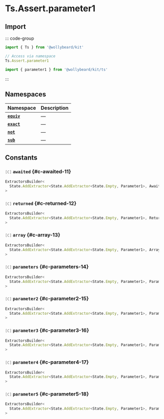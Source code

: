 # Ts.Assert.parameter1

## Import

::: code-group

```typescript [Namespace]
import { Ts } from '@wollybeard/kit'

// Access via namespace
Ts.Assert.parameter1
```

```typescript [Barrel]
import { parameter1 } from '@wollybeard/kit/ts'
```

:::

## Namespaces

| Namespace                                      | Description |
| ---------------------------------------------- | ----------- |
| [**`equiv`**](/api/ts/assert/parameter1/equiv) | —           |
| [**`exact`**](/api/ts/assert/parameter1/exact) | —           |
| [**`not`**](/api/ts/assert/parameter1/not)     | —           |
| [**`sub`**](/api/ts/assert/parameter1/sub)     | —           |

## Constants

### <span style="opacity: 0.6; font-weight: normal; font-size: 0.85em;">`[C]`</span> `awaited`<SourceLink inline href="https://github.com/jasonkuhrt/kit/blob/main/./src/utils/ts/assert/builder-generated/parameter1/$$.ts#L11" /> {#c-awaited-11}

```typescript
ExtractorsBuilder<
  State.AddExtractor<State.AddExtractor<State.Empty, Parameter1>, Awaited$>
>
```

### <span style="opacity: 0.6; font-weight: normal; font-size: 0.85em;">`[C]`</span> `returned`<SourceLink inline href="https://github.com/jasonkuhrt/kit/blob/main/./src/utils/ts/assert/builder-generated/parameter1/$$.ts#L12" /> {#c-returned-12}

```typescript
ExtractorsBuilder<
  State.AddExtractor<State.AddExtractor<State.Empty, Parameter1>, Returned>
>
```

### <span style="opacity: 0.6; font-weight: normal; font-size: 0.85em;">`[C]`</span> `array`<SourceLink inline href="https://github.com/jasonkuhrt/kit/blob/main/./src/utils/ts/assert/builder-generated/parameter1/$$.ts#L13" /> {#c-array-13}

```typescript
ExtractorsBuilder<
  State.AddExtractor<State.AddExtractor<State.Empty, Parameter1>, ArrayElement>
>
```

### <span style="opacity: 0.6; font-weight: normal; font-size: 0.85em;">`[C]`</span> `parameters`<SourceLink inline href="https://github.com/jasonkuhrt/kit/blob/main/./src/utils/ts/assert/builder-generated/parameter1/$$.ts#L14" /> {#c-parameters-14}

```typescript
ExtractorsBuilder<
  State.AddExtractor<State.AddExtractor<State.Empty, Parameter1>, Parameters$>
>
```

### <span style="opacity: 0.6; font-weight: normal; font-size: 0.85em;">`[C]`</span> `parameter2`<SourceLink inline href="https://github.com/jasonkuhrt/kit/blob/main/./src/utils/ts/assert/builder-generated/parameter1/$$.ts#L15" /> {#c-parameter2-15}

```typescript
ExtractorsBuilder<
  State.AddExtractor<State.AddExtractor<State.Empty, Parameter1>, Parameter2>
>
```

### <span style="opacity: 0.6; font-weight: normal; font-size: 0.85em;">`[C]`</span> `parameter3`<SourceLink inline href="https://github.com/jasonkuhrt/kit/blob/main/./src/utils/ts/assert/builder-generated/parameter1/$$.ts#L16" /> {#c-parameter3-16}

```typescript
ExtractorsBuilder<
  State.AddExtractor<State.AddExtractor<State.Empty, Parameter1>, Parameter3>
>
```

### <span style="opacity: 0.6; font-weight: normal; font-size: 0.85em;">`[C]`</span> `parameter4`<SourceLink inline href="https://github.com/jasonkuhrt/kit/blob/main/./src/utils/ts/assert/builder-generated/parameter1/$$.ts#L17" /> {#c-parameter4-17}

```typescript
ExtractorsBuilder<
  State.AddExtractor<State.AddExtractor<State.Empty, Parameter1>, Parameter4>
>
```

### <span style="opacity: 0.6; font-weight: normal; font-size: 0.85em;">`[C]`</span> `parameter5`<SourceLink inline href="https://github.com/jasonkuhrt/kit/blob/main/./src/utils/ts/assert/builder-generated/parameter1/$$.ts#L18" /> {#c-parameter5-18}

```typescript
ExtractorsBuilder<
  State.AddExtractor<State.AddExtractor<State.Empty, Parameter1>, Parameter5>
>
```
